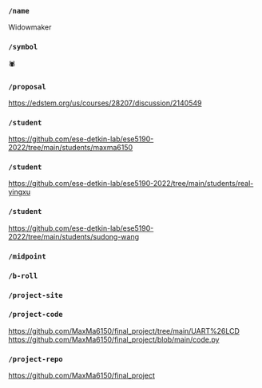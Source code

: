 ### `/name`
Widowmaker
### `/symbol`
🕷️
### `/proposal`
https://edstem.org/us/courses/28207/discussion/2140549
### `/student`
https://github.com/ese-detkin-lab/ese5190-2022/tree/main/students/maxma6150
### `/student`
https://github.com/ese-detkin-lab/ese5190-2022/tree/main/students/real-yingxu
### `/student`
https://github.com/ese-detkin-lab/ese5190-2022/tree/main/students/sudong-wang
### `/midpoint`
### `/b-roll`
### `/project-site`
### `/project-code`
https://github.com/MaxMa6150/final_project/tree/main/UART%26LCD
https://github.com/MaxMa6150/final_project/blob/main/code.py
### `/project-repo`
https://github.com/MaxMa6150/final_project

